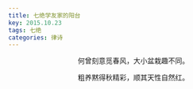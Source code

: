 ```yaml
---
title: 七绝学友家的阳台
key: 2015.10.23
tags: 七绝
categories: 律诗
---
```


<p align="center">何曾刻意觅春风，大小盆栽趣不同。
</p>
<p align="center">粗养黙得秋精彩，顺其天性自然红。
</p>
<p align="center"></br>
</p>
